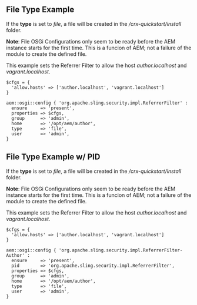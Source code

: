 ## File Type Example

If the **type** is set to *file*, a file will be created in the *<home>/crx-quickstart/install* folder.

**Note**: File OSGi Configurations only seem to be ready before the AEM instance starts for the first time. This is a funcion of AEM; not a failure of the module to create the defined file.

This example sets the Referrer Filter to allow the host *author.localhost* and *vagrant.localhost*.

~~~ puppet
$cfgs = {
  'allow.hosts' => ['author.localhost', 'vagrant.localhost']
}

aem::osgi::config { 'org.apache.sling.security.impl.ReferrerFilter' :
  ensure     => 'present',
  properties => $cfgs,
  group      => 'admin',
  home       => '/opt/aem/author',
  type       => 'file',
  user       => 'admin',
}
~~~

## File Type Example w/ PID

If the **type** is set to *file*, a file will be created in the *<home>/crx-quickstart/install* folder.

**Note**: File OSGi Configurations only seem to be ready before the AEM instance starts for the first time. This is a funcion of AEM; not a failure of the module to create the defined file.

This example sets the Referrer Filter to allow the host *author.localhost* and *vagrant.localhost*.

~~~ puppet
$cfgs = {
  'allow.hosts' => ['author.localhost', 'vagrant.localhost']
}

aem::osgi::config { 'org.apache.sling.security.impl.ReferrerFilter-Author' :
  ensure     => 'present',
  pid        => 'org.apache.sling.security.impl.ReferrerFilter',
  properties => $cfgs,
  group      => 'admin',
  home       => '/opt/aem/author',
  type       => 'file',
  user       => 'admin',
}
~~~